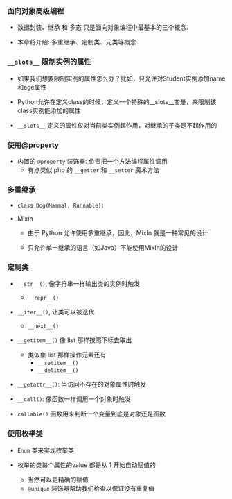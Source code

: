 ### 面向对象高级编程
* 数据封装、继承 和 多态 只是面向对象编程中最基本的三个概念.

* 本章将介绍: 多重继承、定制类、元类等概念


### `__slots__` 限制实例的属性
* 如果我们想要限制实例的属性怎么办？比如，只允许对Student实例添加name和age属性

* Python允许在定义class的时候，定义一个特殊的__slots__变量，来限制该class实例能添加的属性

* `__slots__` 定义的属性仅对当前类实例起作用，对继承的子类是不起作用的



### 使用@property
* 内置的 `@property` 装饰器: 负责把一个方法编程属性调用
    * 有点类似 php 的 `__getter` 和 `__setter` 魔术方法



### 多重继承
* `class Dog(Mammal, Runnable):`

* MixIn
    * 由于 Python 允许使用多重继承，因此，MixIn 就是一种常见的设计

    * 只允许单一继承的语言（如Java）不能使用MixIn的设计



### 定制类
* `__str__()`, 像字符串一样输出类的实例时触发
    * `__repr__()`

* `__iter__()`, 让类可以被迭代
    * `__next__()`

* `__getitem__()` 像 list 那样按照下标去取出
    * 类似象 list 那样操作元素还有
        * `__setitem__()`
        * `__delitem__()`

* `__getattr__()`: 当访问不存在的对象属性时触发

* `__call()`: 像函数一样调用一个对象时触发

* `callable()` 函数用来判断一个变量到底是对象还是函数



### 使用枚举类
* `Enum` 类来实现枚举类

* 枚举的类每个属性的value 都是从 1 开始自动赋值的
    * 当然可以更精确的赋值
    * `@unique` 装饰器帮助我们检查以保证没有重复值
